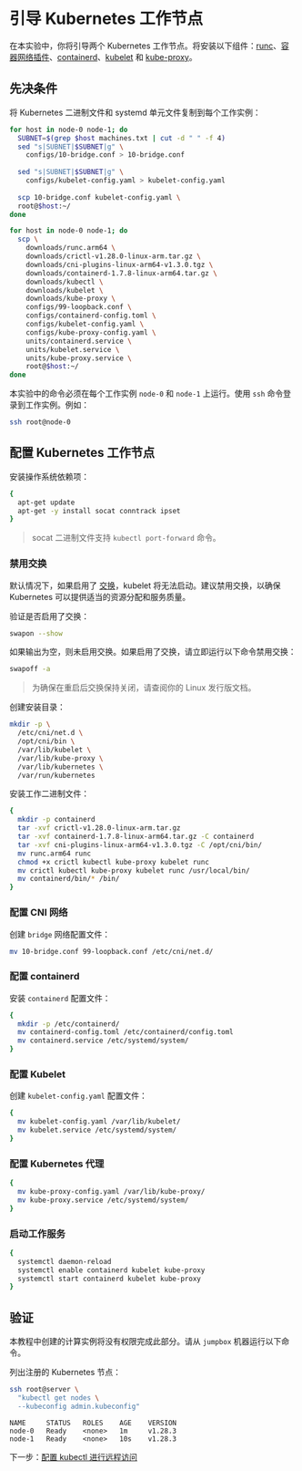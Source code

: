 # 引导 Kubernetes 工作节点

在本实验中，你将引导两个 Kubernetes 工作节点。将安装以下组件：[runc](https://github.com/opencontainers/runc)、[容器网络插件](https://github.com/containernetworking/cni)、[containerd](https://github.com/containerd/containerd)、[kubelet](https://kubernetes.io/docs/admin/kubelet) 和 [kube-proxy](https://kubernetes.io/docs/concepts/cluster-administration/proxies)。

## 先决条件

将 Kubernetes 二进制文件和 systemd 单元文件复制到每个工作实例：

```bash
for host in node-0 node-1; do
  SUBNET=$(grep $host machines.txt | cut -d " " -f 4)
  sed "s|SUBNET|$SUBNET|g" \
    configs/10-bridge.conf > 10-bridge.conf 
    
  sed "s|SUBNET|$SUBNET|g" \
    configs/kubelet-config.yaml > kubelet-config.yaml
    
  scp 10-bridge.conf kubelet-config.yaml \
  root@$host:~/
done
```

```bash
for host in node-0 node-1; do
  scp \
    downloads/runc.arm64 \
    downloads/crictl-v1.28.0-linux-arm.tar.gz \
    downloads/cni-plugins-linux-arm64-v1.3.0.tgz \
    downloads/containerd-1.7.8-linux-arm64.tar.gz \
    downloads/kubectl \
    downloads/kubelet \
    downloads/kube-proxy \
    configs/99-loopback.conf \
    configs/containerd-config.toml \
    configs/kubelet-config.yaml \
    configs/kube-proxy-config.yaml \
    units/containerd.service \
    units/kubelet.service \
    units/kube-proxy.service \
    root@$host:~/
done
```

本实验中的命令必须在每个工作实例 `node-0` 和 `node-1` 上运行。使用 `ssh` 命令登录到工作实例。例如：

```bash
ssh root@node-0
```

## 配置 Kubernetes 工作节点

安装操作系统依赖项：

```bash
{
  apt-get update
  apt-get -y install socat conntrack ipset
}
```

> socat 二进制文件支持 `kubectl port-forward` 命令。

### 禁用交换

默认情况下，如果启用了 [交换](https://help.ubuntu.com/community/SwapFaq)，kubelet 将无法启动。建议禁用交换，以确保 Kubernetes 可以提供适当的资源分配和服务质量。

验证是否启用了交换：

```bash
swapon --show
```

如果输出为空，则未启用交换。如果启用了交换，请立即运行以下命令禁用交换：

```bash
swapoff -a
```

> 为确保在重启后交换保持关闭，请查阅你的 Linux 发行版文档。

创建安装目录：

```bash
mkdir -p \
  /etc/cni/net.d \
  /opt/cni/bin \
  /var/lib/kubelet \
  /var/lib/kube-proxy \
  /var/lib/kubernetes \
  /var/run/kubernetes
```

安装工作二进制文件：

```bash
{
  mkdir -p containerd
  tar -xvf crictl-v1.28.0-linux-arm.tar.gz
  tar -xvf containerd-1.7.8-linux-arm64.tar.gz -C containerd
  tar -xvf cni-plugins-linux-arm64-v1.3.0.tgz -C /opt/cni/bin/
  mv runc.arm64 runc
  chmod +x crictl kubectl kube-proxy kubelet runc 
  mv crictl kubectl kube-proxy kubelet runc /usr/local/bin/
  mv containerd/bin/* /bin/
}
```

### 配置 CNI 网络

创建 `bridge` 网络配置文件：

```bash
mv 10-bridge.conf 99-loopback.conf /etc/cni/net.d/
```

### 配置 containerd

安装 `containerd` 配置文件：

```bash
{
  mkdir -p /etc/containerd/
  mv containerd-config.toml /etc/containerd/config.toml
  mv containerd.service /etc/systemd/system/
}
```

### 配置 Kubelet

创建 `kubelet-config.yaml` 配置文件：

```bash
{
  mv kubelet-config.yaml /var/lib/kubelet/
  mv kubelet.service /etc/systemd/system/
}
```

### 配置 Kubernetes 代理

```bash
{
  mv kube-proxy-config.yaml /var/lib/kube-proxy/
  mv kube-proxy.service /etc/systemd/system/
}
```

### 启动工作服务

```bash
{
  systemctl daemon-reload
  systemctl enable containerd kubelet kube-proxy
  systemctl start containerd kubelet kube-proxy
}
```

## 验证

本教程中创建的计算实例将没有权限完成此部分。请从 `jumpbox` 机器运行以下命令。

列出注册的 Kubernetes 节点：

```bash
ssh root@server \
  "kubectl get nodes \
  --kubeconfig admin.kubeconfig"
```

```
NAME     STATUS   ROLES    AGE    VERSION
node-0   Ready    <none>   1m     v1.28.3
node-1   Ready    <none>   10s    v1.28.3
```

下一步：[配置 kubectl 进行远程访问](10-configuring-kubectl.md)